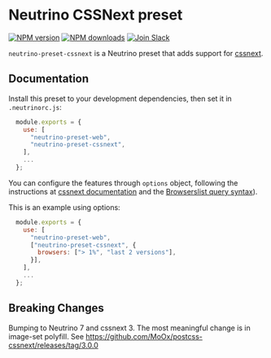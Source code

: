 # Neutrino CSSNext preset
[![NPM version][npm-image]][npm-url] [![NPM downloads][npm-downloads]][npm-url]
[![Join Slack][slack-image]][slack-url]

`neutrino-preset-cssnext` is a Neutrino preset that adds support for
[cssnext][cssnext].

## Documentation

Install this preset to your development dependencies, then set it in
`.neutrinorc.js`:

```javascript
  module.exports = {
    use: [
      "neutrino-preset-web",
      "neutrino-preset-cssnext",
    ],
    ...
  };
```

You can configure the features through `options` object, following the
instructions at [cssnext documentation][cssnext-browserslist] and the
[Browserslist query syntax][browserslist-docs]).

This is an example using options:

```javascript
  module.exports = {
    use: [
      "neutrino-preset-web",
      ["neutrino-preset-cssnext", {
        browsers: ["> 1%", "last 2 versions"],
      }],
    ],
    ...
  };
```

## Breaking Changes

Bumping to Neutrino 7 and cssnext 3.
The most meaningful change is in image-set polyfill.
See https://github.com/MoOx/postcss-cssnext/releases/tag/3.0.0

[cssnext]: http://cssnext.io/
[cssnext-browserslist]: http://cssnext.io/usage/#browsers
[postcss-middleware]: https://npmjs.org/package/neutrino-middleware-postcss
[browserslist-docs]: https://github.com/ai/browserslist#queries
[npm-image]: https://img.shields.io/npm/v/neutrino-preset-cssnext.svg
[npm-downloads]: https://img.shields.io/npm/dt/neutrino-preset-cssnext.svg
[npm-url]: https://npmjs.org/package/neutrino-preset-cssnext
[slack-image]: https://neutrino-slack.herokuapp.com/badge.svg
[slack-url]: https://neutrino-slack.herokuapp.com/
